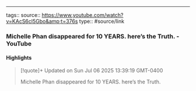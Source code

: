 ---

tags::
source:: https://www.youtube.com/watch?v=KAcS6cl5Gbo&amp;t=376s
type:: #source/link

### Michelle Phan disappeared for 10 YEARS. here’s the Truth. - YouTube



#### Highlights

> [!quote]+ Updated on Sun Jul 06 2025 13:39:19 GMT-0400
>
> Michelle Phan disappeared for 10 YEARS. here’s the Truth.
